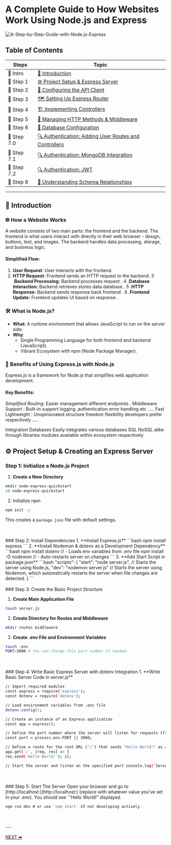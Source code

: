 # A Complete Guide to How Websites Work Using Node.js and Express

![A-Step-by-Step-Guide-with-Node.js-Express](https://www.rajondey.com/wp-content/uploads/2024/07/How-Websites-Work-A-Step-by-Step-Guide-with-Node.js-Express.png)

## Table of Contents

| Steps | Topic |
| ------ | ------ |
| 📖 Intro | [📖 Introduction](#introduction) |
| 📖 Step 1 | [⚙️ Project Setup & Express Server](https://github.com/RajonDey/node-express-quickstart/blob/main/STEPS/step-1.md) |
| 📖 Step 2 | [🔌 Configuring the API Client](https://github.com/RajonDey/node-express-quickstart/blob/main/STEPS/step-2.md) |
| 📖 Step 3 | [🗺️ Setting Up Express Router](https://github.com/RajonDey/node-express-quickstart/blob/main/STEPS/step-3.md) |
| 📖 Step 4 | [🏗️ Implementing Controllers](https://github.com/RajonDey/node-express-quickstart/blob/main/STEPS/step-4.md) |
| 📖 Step 5 | [🔄 Managing HTTP Methods & Middleware](https://github.com/RajonDey/node-express-quickstart/blob/main/STEPS/step-5.md) |
| 📖 Step 6 | [💾 Database Configuration](https://github.com/RajonDey/node-express-quickstart/blob/main/STEPS/step-6.md) |
| 📖 Step 7.0 | [🔍 Authentication: Adding User Routes and Controllers](https://github.com/RajonDey/node-express-quickstart/blob/main/STEPS/step-7.0.md) |
| 📖 Step 7.1 | [🔍 Authentication: MongoDB Integration](https://github.com/RajonDey/node-express-quickstart/blob/main/STEPS/step-7.1.md) |
| 📖 Step 7.2 | [🔍 Authentication: JWT](https://github.com/RajonDey/node-express-quickstart/blob/main/STEPS/step-7.2.md) |
| 📖 Step 8 | [🔗 Understanding Schema Relationships](https://github.com/RajonDey/node-express-quickstart/blob/main/STEPS/step-8.md)


---

## 📖 Introduction

### 🌐 How a Website Works

A website consists of two main parts: the frontend and the backend. The frontend is what users interact with directly in their web browser - design, buttons, text, and images. The backend handles data processing, storage, and business logic.

#### Simplified Flow:
1. **User Request**: User interacts with the frontend.
2. **HTTP Request**: Frontend sends an HTTP request to the backend.
3 .**Backend Processing:** Backend processes request .
4 .**Database Interaction:** Backend retrieves stores data database .
5 .**HTTP Response:** Backend sends response back frontend .
6 .**Frontend Update:** Frontend updates UI based on response .

### 🛠️ What is Node.js?

- **What**: A runtime environment that allows JavaScript to run on the server side.
- **Why**:
  - Single Programming Language for both frontend and backend (JavaScript).
  - Vibrant Ecosystem with npm (Node Package Manager).

### 🚀 Benefits of Using Express.js with Node.js

Express.js is a framework for Node.js that simplifies web application development.

#### Key Benefits:
*Simplified Routing:* Easier management different endpoints .
Middleware Support : Built-in support logging ,authentication error handling etc …..
Fast Lightweight : Unopinionated structure freedom flexibility developers prefer respectively …..

Integration Databases Easily integrates various databases SQL NoSQL alike through libraries modules available within ecosystem respectively

## ⚙️ Project Setup & Creating an Express Server

### Step 1: Initialize a Node.js Project
  1. **Create a New Directory**
  ```bash
  mkdir node-express-quickstart
  cd node-express-quickstart
  ```
  2. Initialize npm
  ```bash
  npm init -y
  ```
  This creates a `package.json` file with default settings.

<br>
<br>
### Step 2: Install Dependencies
  1. **Install Express.js**
  ```bash
  npm install express
  ```
  2. **Install Nodemon & dotenv as a Development Dependency**
  ```bash
  npm install dotenv // - Loads env variables from .env file
  npm install -D nodemon // - Auto-restarts server on changes
  ```
  3. **Add Start Script in package.json**
  ```bash
  "scripts": {
      "start": "node server.js", // Starts the server using Node.js,
      "dev": "nodemon server.js" // Starts the server using Nodemon, which automatically restarts the server when file changes are detected.
  }
  ```

<br>
<br>
### Step 3: Create the Basic Project Structure

  1. **Create Main Application File**
  ```bash
  touch server.js
  ```
  2. **Create Directory for Routes and Middleware**
  ```bash
  mkdir routes middleware
  ```
  3. **Create .env File and Environment Variables**
  ```bash
  touch .env
  PORT=3000 # You can change this port number if needed.
  ```

<br>
<br>
### Step 4: Write Basic Express Server with dotenv Integration
  1. **Write Basic Server Code in server.js**
  
  ```bash
  // Import required modules
  const express = require('express');
  const dotenv = require('dotenv');
  
  // Load environment variables from .env file
  dotenv.config();
  
  // Create an instance of an Express application
  const app = express();
  
  // Define the port number where the server will listen for requests (from .env)
  const port = process.env.PORT || 3000;
  
  // Define a route for the root URL ("/") that sends "Hello World!" as a response
  app.get('/', (req, res) => {
  res.send('Hello World!'); });
  
  // Start the server and listen on the specified port console.log(`Server is running on <http://localhost>:${port}`); });
  ```

<br>
<br>
### Step 5: Start The Server
Open your browser and go to [http://localhost:<PORT>](http://localhost:<PORT>) (replace <PORT> with whatever value you've set in your .env). You should see `"Hello World!" displayed.
  
```jsx
npm run dev # or use 'npm start' if not developing actively.
```

<br>
<br>
---

[NEXT &#x27A1;](https://github.com/RajonDey/node-express-quickstart/blob/main/STEPS/step-1.md)
